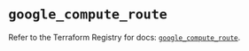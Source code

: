 # `google_compute_route`

Refer to the Terraform Registry for docs: [`google_compute_route`](https://registry.terraform.io/providers/hashicorp/google/5.38.0/docs/resources/compute_route).
